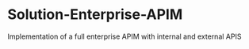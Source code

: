 # Solution-Enterprise-APIM
Implementation of a full enterprise APIM with internal and external APIS

